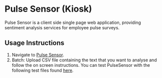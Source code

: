 # Pulse Sensor (Kiosk)
Pulse Sensor is a client side single page web application, providing sentiment analysis services for employee pulse surveys.

## Usage Instructions
1. Navigate to [Pulse Sensor](https://pulse-sensor-1.herokuapp.com/).
2. Batch: Upload CSV file containing the text that you want to analyse and follow the on screen instructions. You can test PulseSensor with the following test files found [here](https://drive.google.com/drive/folders/1YJgSY8qjgpMvULbsq-8tcM8EYvYLdkWJ?usp=sharing).
